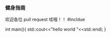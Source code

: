 ### 健身指南

欢迎各位 pull request
哇哦！！
#incldue<iostream>

int main(){
  std::cout<<"hello world "<<std::endl;
}
